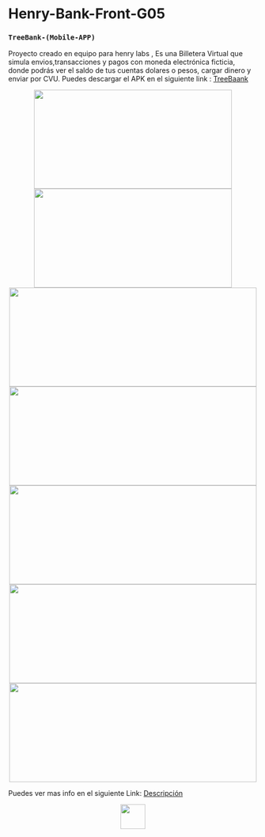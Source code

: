 # Henry-Bank-Front-G05


### `TreeBank-(Mobile-APP)`

Proyecto creado en equipo para henry labs , Es una Billetera Virtual que simula envios,transacciones y pagos con moneda electrónica ficticia, donde podrás ver el saldo de tus cuentas dolares o pesos, cargar dinero y enviar por CVU.
Puedes descargar el APK en el siguiente link  : [TreeBaank](https://drive.google.com/file/d/1ZBBJfk34kLWOKT6QSCeHXc1n09jh6v0S/view?usp=sharing)

<p align='center'>
    <img  src='https://scontent.faep14-2.fna.fbcdn.net/v/t1.0-9/153718143_255945026056953_1748464035294499236_n.jpg?_nc_cat=104&ccb=3&_nc_sid=730e14&_nc_ohc=ukrkBBU6R88AX_-zpTN&_nc_oc=AQnfNCMx0L0b11_WGCHKTenF0iwLFqXoZzMcrVPXLCLnU_S28UajWThP6zeincm5XUY&_nc_ht=scontent.faep14-2.fna&oh=4f4eb88534462a2f7401c4fda48f8ba3&oe=6058DF38'width="400" height="200" </img>
        <img  src='https://scontent.faep14-2.fna.fbcdn.net/v/t1.0-9/154027100_255944759390313_7634436681737864836_n.jpg?_nc_cat=109&ccb=3&_nc_sid=730e14&_nc_ohc=d3YBV-A_bk4AX8dAIAG&_nc_ht=scontent.faep14-2.fna&oh=5d55d7cb81288bdbc5920dad62321529&oe=6057F4D0'width="400" height="200" </img>
            <img  src='https://scontent.faep14-2.fna.fbcdn.net/v/t1.0-9/153867221_255945016056954_2869797233218830518_n.jpg?_nc_cat=111&ccb=3&_nc_sid=730e14&_nc_ohc=xsuE5QhxC8IAX-2se2N&_nc_ht=scontent.faep14-2.fna&oh=6e9f10e951aa40a105ddc3a0e69f812f&oe=605A9CFE'width="500" height="200" </img>
         <img  src='https://scontent.faep14-2.fna.fbcdn.net/v/t1.0-9/153679196_255944742723648_7846469895951802989_n.jpg?_nc_cat=109&ccb=3&_nc_sid=730e14&_nc_ohc=JGTMA3WNnSMAX_lY5np&_nc_ht=scontent.faep14-2.fna&oh=da8924e5202f7947ee1e6cf4fc369cfc&oe=60597E4A'width="500" height="200" </img>
           <img  src='https://scontent.faep14-2.fna.fbcdn.net/v/t1.0-9/151702883_255944792723643_7678326020994387554_n.jpg?_nc_cat=109&ccb=3&_nc_sid=730e14&_nc_ohc=0PELSgt3mJAAX_ET4yE&_nc_ht=scontent.faep14-2.fna&oh=d3e42ea8c871739a89971011e9c6e614&oe=605A1407'width="500" height="200" </img>
  <img  src='https://scontent.faep14-2.fna.fbcdn.net/v/t1.0-9/153222379_255944879390301_3173694239169008840_n.jpg?_nc_cat=111&ccb=3&_nc_sid=730e14&_nc_ohc=Qr5bqfZl5uQAX8crCwj&_nc_ht=scontent.faep14-2.fna&oh=ace86eb213f6d34e1b2b5ae8ebbe510c&oe=605A7ACA'width="500" height="200" </img>
    <img  src='https://scontent.faep14-2.fna.fbcdn.net/v/t1.0-9/153488657_255944926056963_6428303226268309338_n.jpg?_nc_cat=100&ccb=3&_nc_sid=730e14&_nc_ohc=IzTMXceVCH0AX9dSNxS&_nc_ht=scontent.faep14-2.fna&oh=ff01b9ba79ac2232ab4dc63efadbb024&oe=6058F4DE'width="500" height="200" </img>
</p>

Puedes ver mas info en el siguiente Link: [Descripción](https://docs.google.com/presentation/d/1R5qJQgjqdAa9ach0rT4UwEqhyTLiU9KfVgwREJyXYRc/edit#slide=id.p23)

<p align='center'>
    <img style= width:50px src='https://media1.giphy.com/media/X7Oe8SfCbv5GSzDGFl/100.webp?cid=ecf05e472dte91ha2ua54kv8x8xyp6icg53zs36lfr09bvxu&rid=100.webp' </img>
</p>
